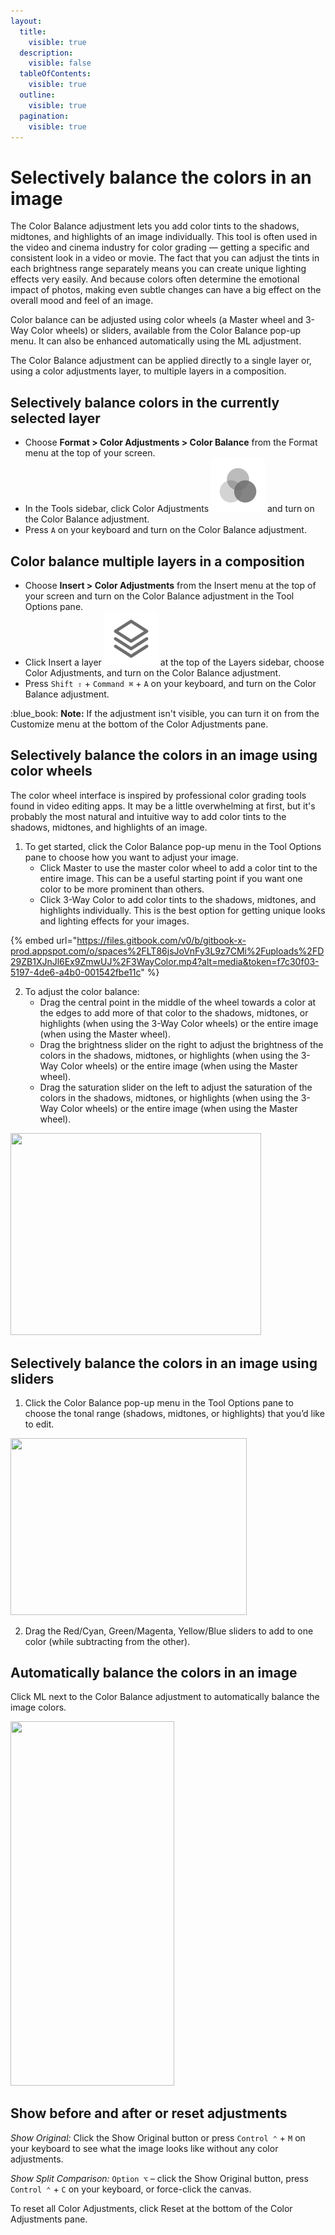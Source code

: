 ```yaml
---
layout:
  title:
    visible: true
  description:
    visible: false
  tableOfContents:
    visible: true
  outline:
    visible: true
  pagination:
    visible: true
---
```


# Selectively balance the colors in an image

The Color Balance adjustment lets you add color tints to the shadows, midtones, and highlights of an image individually. This tool is often used in the video and cinema industry for color grading — getting a specific and consistent look in a video or movie. The fact that you can adjust the tints in each brightness range separately means you can create unique lighting effects very easily. And because colors often determine the emotional impact of photos, making even subtle changes can have a big effect on the overall mood and feel of an image.

Color balance can be adjusted using color wheels (a Master wheel and 3-Way Color wheels) or sliders, available from the Color Balance pop-up menu. It can also be enhanced automatically using the ML adjustment.

The Color Balance adjustment can be applied directly to a single layer or, using a color adjustments layer, to multiple layers in a composition.

## Selectively balance colors in the currently selected layer

* Choose **Format > Color Adjustments > Color Balance** from the Format menu at the top of your screen.
* In the Tools sidebar, click Color Adjustments <img src="../.gitbook/assets/Color-Adjustments.png" alt="" data-size="line"> and turn on the Color Balance adjustment.
* Press `A` on your keyboard and turn on the Color Balance adjustment.

## Color balance multiple layers in a composition

* Choose **Insert > Color Adjustments** from the Insert menu at the top of your screen and turn on the Color Balance adjustment in the Tool Options pane.
* Click Insert a layer <img src="../.gitbook/assets/Layer.png" alt="" data-size="line"> at the top of the Layers sidebar, choose Color Adjustments, and turn on the Color Balance adjustment.
* Press `Shift ⇧` + `Command ⌘` + `A` on your keyboard, and turn on the Color Balance adjustment.

:blue\_book: **Note:** If the adjustment isn't visible, you can turn it on from the Customize menu at the bottom of the Color Adjustments pane.

## Selectively balance the colors in an image using color wheels

The color wheel interface is inspired by professional color grading tools found in video editing apps. It may be a little overwhelming at first, but it's probably the most natural and intuitive way to add color tints to the shadows, midtones, and highlights of an image.

1. To get started, click the Color Balance pop-up menu in the Tool Options pane to choose how you want to adjust your image.
   * Click Master to use the master color wheel to add a color tint to the entire image. This can be a useful starting point if you want one color to be more prominent than others.
   * Click 3-Way Color to add color tints to the shadows, midtones, and highlights individually. This is the best option for getting unique looks and lighting effects for your images.

{% embed url="https://files.gitbook.com/v0/b/gitbook-x-prod.appspot.com/o/spaces%2FLT86jsJoVnFy3L9z7CMi%2Fuploads%2FD29ZB1XJnJl6Ex9ZmwUJ%2F3WayColor.mp4?alt=media&token=f7c30f03-5197-4de6-a4b0-001542fbe11c" %}

2. To adjust the color balance:
   * Drag the central point in the middle of the wheel towards a color at the edges to add more of that color to the shadows, midtones, or highlights (when using the 3-Way Color wheels) or the entire image (when using the Master wheel).
   * Drag the brightness slider on the right to adjust the brightness of the colors in the shadows, midtones, or highlights (when using the 3-Way Color wheels) or the entire image (when using the Master wheel).
   * Drag the saturation slider on the left to adjust the saturation of the colors in the shadows, midtones, or highlights (when using the 3-Way Color wheels) or the entire image (when using the Master wheel).

<div align="left"><img src="https://help.pixelmator.com/pixelmator-pro/3.5/assets/English/1656323943000.png" alt="" height="323.5" width="401"></div>

## Selectively balance the colors in an image using sliders

1. Click the Color Balance pop-up menu in the Tool Options pane to choose the tonal range (shadows, midtones, or highlights) that you’d like to edit.

<div align="left"><img src="https://help.pixelmator.com/pixelmator-pro/3.5/assets/English/1656326444000.png" alt="" height="282.5" width="378"></div>

2. Drag the Red/Cyan, Green/Magenta, Yellow/Blue sliders to add to one color (while subtracting from the other).

## Automatically balance the colors in an image

Click ML next to the Color Balance adjustment to automatically balance the image colors.

<div align="left"><img src="https://help.pixelmator.com/pixelmator-pro/3.5/assets/English/1656326342000.png" alt="" height="582.5" width="261.5"></div>

## Show before and after or reset adjustments

_Show Original:_ Click the Show Original button or press `Control ⌃` + `M` on your keyboard to see what the image looks like without any color adjustments.

_Show Split Comparison:_ `Option ⌥` – click the Show Original button, press `Control ⌃` + `C` on your keyboard, or force-click the canvas.

To reset all Color Adjustments, click Reset at the bottom of the Color Adjustments pane.

